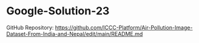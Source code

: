 # Google-Solution-23










GitHub Repository: https://github.com/ICCC-Platform/Air-Pollution-Image-Dataset-From-India-and-Nepal/edit/main/README.md
